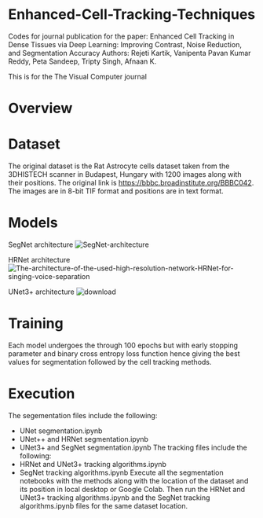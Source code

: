 # Enhanced-Cell-Tracking-Techniques
Codes for journal publication for the paper: Enhanced Cell Tracking in Dense Tissues via Deep Learning: Improving Contrast, Noise Reduction, and Segmentation Accuracy
Authors: Rejeti Kartik, Vanipenta Pavan Kumar Reddy, Peta Sandeep, Tripty Singh, Afnaan K.

This is for the The Visual Computer journal

# Overview
# Dataset
The original dataset is the Rat Astrocyte cells dataset taken from the 3DHISTECH scanner in Budapest, Hungary with 1200 images along with their positions. The original link is https://bbbc.broadinstitute.org/BBBC042. The images are in 8-bit TIF format and positions are in text format.

# Models
SegNet architecture
![SegNet-architecture](https://github.com/user-attachments/assets/62b350f6-935c-4c6b-bbea-505c2123a628)

HRNet architecture
![The-architecture-of-the-used-high-resolution-network-HRNet-for-singing-voice-separation](https://github.com/user-attachments/assets/ee91fd7e-fb64-4223-ab65-35346b2611ac)

UNet3+ architecture
![download](https://github.com/user-attachments/assets/8b00d9d8-7f39-4e60-a237-1a9577cbe6f0)

# Training
Each model undergoes the through 100 epochs but with early stopping parameter and binary cross entropy loss function hence giving the best values for segmentation followed by the cell tracking methods.

# Execution
The segementation files include the following:
* UNet segmentation.ipynb
* UNet++ and HRNet segmentation.ipynb
* UNet3+ and SegNet segmentation.ipynb
The tracking files include the following:
* HRNet and UNet3+ tracking algorithms.ipynb
* SegNet tracking algorithms.ipynb
Execute all the segmentation notebooks with the methods along with the location of the dataset and its position in local desktop or Google Colab.
Then run the HRNet and UNet3+ tracking algorithms.ipynb and the SegNet tracking algorithms.ipynb files for the same dataset location.
